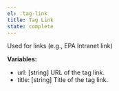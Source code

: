 ```yaml
---
el: .tag-link
title: Tag Link
state: complete
---
```


Used for links (e.g., EPA Intranet link)

__Variables:__
* url: [string] URL of the tag link.
* title: [string] Title of the tag link.
